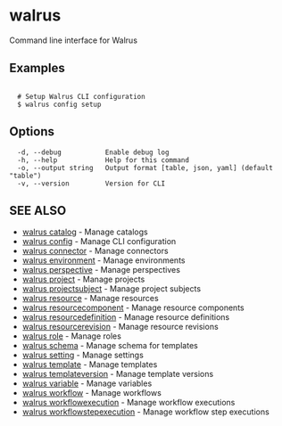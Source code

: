 # walrus

Command line interface for Walrus

## Examples

```

  # Setup Walrus CLI configuration
  $ walrus config setup

```

## Options

```
  -d, --debug           Enable debug log
  -h, --help            Help for this command
  -o, --output string   Output format [table, json, yaml] (default "table")
  -v, --version         Version for CLI
```

## SEE ALSO

* [walrus catalog](catalog/walrus_catalog)	 - Manage catalogs
* [walrus config](config/walrus_config)	 - Manage CLI configuration
* [walrus connector](connector/walrus_connector)	 - Manage connectors
* [walrus environment](environment/walrus_environment)	 - Manage environments
* [walrus perspective](perspective/walrus_perspective)	 - Manage perspectives
* [walrus project](project/walrus_project)	 - Manage projects
* [walrus projectsubject](projectsubject/walrus_projectsubject)	 - Manage project subjects
* [walrus resource](resource/walrus_resource)	 - Manage resources
* [walrus resourcecomponent](resourcecomponent/walrus_resourcecomponent)	 - Manage resource components
* [walrus resourcedefinition](resourcedefinition/walrus_resourcedefinition)	 - Manage resource definitions
* [walrus resourcerevision](resourcerevision/walrus_resourcerevision)	 - Manage resource revisions
* [walrus role](role/walrus_role)	 - Manage roles
* [walrus schema](schema/walrus_schema)	 - Manage schema for templates
* [walrus setting](setting/walrus_setting)	 - Manage settings
* [walrus template](template/walrus_template)	 - Manage templates
* [walrus templateversion](templateversion/walrus_templateversion)	 - Manage template versions
* [walrus variable](variable/walrus_variable)	 - Manage variables
* [walrus workflow](workflow/walrus_workflow)	 - Manage workflows
* [walrus workflowexecution](workflowexecution/walrus_workflowexecution)	 - Manage workflow executions
* [walrus workflowstepexecution](workflowstepexecution/walrus_workflowstepexecution)	 - Manage workflow step executions
